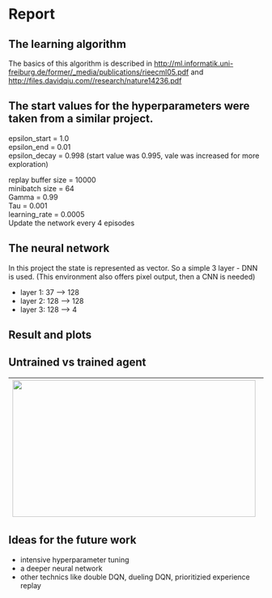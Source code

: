 # Report

## The learning algorithm

The basics of this algorithm is described in http://ml.informatik.uni-freiburg.de/former/_media/publications/rieecml05.pdf and
http://files.davidqiu.com//research/nature14236.pdf

The start values for the hyperparameters were taken from a similar project. 
---
epsilon_start = 1.0  
epsilon_end = 0.01  
epsilon_decay = 0.998 (start value was 0.995, vale was increased for more exploration)  
  
replay buffer size = 10000  
minibatch size = 64  
Gamma = 0.99  
Tau = 0.001  
learning_rate = 0.0005  
Update the network every 4 episodes  

The neural network
---
In this project the state is represented as vector. So a simple 3 layer - DNN is used. (This environment also offers pixel output, then a CNN is needed)
- layer 1: 37  --> 128
- layer 2: 128 --> 128
- layer 3: 128 --> 4

## Result and plots

## Untrained vs trained agent

| <img src="https://github.com/SibHusky/DQN-CollectBananas/blob/master/gifs/untrained.gif" width="480" height="270" /> | <img src="https://github.com/SibHusky/DQN-CollectBananas/blob/master/gifs/trained_James.gif" width="480" height="270" />  |
|---|---|

## Ideas for the future work
- intensive hyperparameter tuning
- a deeper neural network
- other technics like double DQN, dueling DQN, prioritizied experience replay
